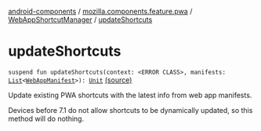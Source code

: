 [android-components](../../index.md) / [mozilla.components.feature.pwa](../index.md) / [WebAppShortcutManager](index.md) / [updateShortcuts](./update-shortcuts.md)

# updateShortcuts

`suspend fun updateShortcuts(context: <ERROR CLASS>, manifests: `[`List`](https://kotlinlang.org/api/latest/jvm/stdlib/kotlin.collections/-list/index.html)`<`[`WebAppManifest`](../../mozilla.components.concept.engine.manifest/-web-app-manifest/index.md)`>): `[`Unit`](https://kotlinlang.org/api/latest/jvm/stdlib/kotlin/-unit/index.html) [(source)](https://github.com/mozilla-mobile/android-components/blob/master/components/feature/pwa/src/main/java/mozilla/components/feature/pwa/WebAppShortcutManager.kt#L83)

Update existing PWA shortcuts with the latest info from web app manifests.

Devices before 7.1 do not allow shortcuts to be dynamically updated,
so this method will do nothing.

